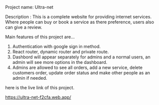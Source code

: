 Project name: Ultra-net

Description : This is a complete website for providing internet services. Where people can buy or book a service as there preference, users also can give a review.

Main features of this project are...

1) Authentication with google sign in method.
2) React router, dynamic router and private route.
3) Dashbord will appear separately for admins and a normal users, an admin will see more options in the dashboard.
4) Admins are allowed to see all orders, add a new service, delete customers order, update order status and make other people as an admin if needed.

here is the live link of this project.

https://ultra-net-f2cfa.web.app/
